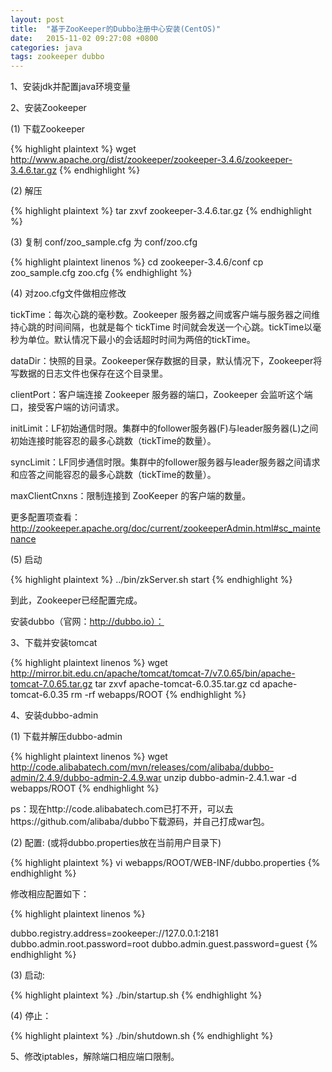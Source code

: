 ```yaml
---
layout: post
title:  "基于ZooKeeper的Dubbo注册中心安装(CentOS)"
date:   2015-11-02 09:27:08 +0800
categories: java
tags: zookeeper dubbo
---
```

1、安装jdk并配置java环境变量

2、安装Zookeeper

(1) 下载Zookeeper

{% highlight plaintext %}
wget http://www.apache.org/dist/zookeeper/zookeeper-3.4.6/zookeeper-3.4.6.tar.gz
{% endhighlight %}

(2) 解压

{% highlight plaintext %}
tar zxvf zookeeper-3.4.6.tar.gz
{% endhighlight %}

(3) 复制 conf/zoo_sample.cfg 为 conf/zoo.cfg

{% highlight plaintext linenos %}
cd zookeeper-3.4.6/conf
cp zoo_sample.cfg zoo.cfg
{% endhighlight %}

(4) 对zoo.cfg文件做相应修改

tickTime：每次心跳的毫秒数。Zookeeper 服务器之间或客户端与服务器之间维持心跳的时间间隔，也就是每个 tickTime 时间就会发送一个心跳。tickTime以毫秒为单位。默认情况下最小的会话超时时间为两倍的tickTime。

dataDir：快照的目录。Zookeeper保存数据的目录，默认情况下，Zookeeper将写数据的日志文件也保存在这个目录里。

clientPort：客户端连接 Zookeeper 服务器的端口，Zookeeper 会监听这个端口，接受客户端的访问请求。

initLimit：LF初始通信时限。集群中的follower服务器(F)与leader服务器(L)之间初始连接时能容忍的最多心跳数（tickTime的数量）。

syncLimit：LF同步通信时限。集群中的follower服务器与leader服务器之间请求和应答之间能容忍的最多心跳数（tickTime的数量）。

maxClientCnxns：限制连接到 ZooKeeper 的客户端的数量。

更多配置项查看：http://zookeeper.apache.org/doc/current/zookeeperAdmin.html#sc_maintenance

(5) 启动

{% highlight plaintext %}
../bin/zkServer.sh start
{% endhighlight %}

到此，Zookeeper已经配置完成。

安装dubbo（官网：http://dubbo.io）：

3、下载并安装tomcat

{% highlight plaintext linenos %}
wget http://mirror.bit.edu.cn/apache/tomcat/tomcat-7/v7.0.65/bin/apache-tomcat-7.0.65.tar.gz
tar zxvf apache-tomcat-6.0.35.tar.gz
cd apache-tomcat-6.0.35
rm -rf webapps/ROOT
{% endhighlight %}

4、安装dubbo-admin

(1) 下载并解压dubbo-admin

{% highlight plaintext linenos %}
wget http://code.alibabatech.com/mvn/releases/com/alibaba/dubbo-admin/2.4.9/dubbo-admin-2.4.9.war
unzip dubbo-admin-2.4.1.war -d webapps/ROOT
{% endhighlight %}

ps：现在http://code.alibabatech.com已打不开，可以去https://github.com/alibaba/dubbo下载源码，并自己打成war包。

(2) 配置: (或将dubbo.properties放在当前用户目录下)

{% highlight plaintext %}
vi webapps/ROOT/WEB-INF/dubbo.properties
{% endhighlight %}

修改相应配置如下：

{% highlight plaintext linenos %}

dubbo.registry.address=zookeeper://127.0.0.1:2181
dubbo.admin.root.password=root
dubbo.admin.guest.password=guest
{% endhighlight %}

(3) 启动:

{% highlight plaintext %}
./bin/startup.sh
{% endhighlight %}

(4) 停止：

{% highlight plaintext %}
./bin/shutdown.sh
{% endhighlight %}

5、修改iptables，解除端口相应端口限制。


